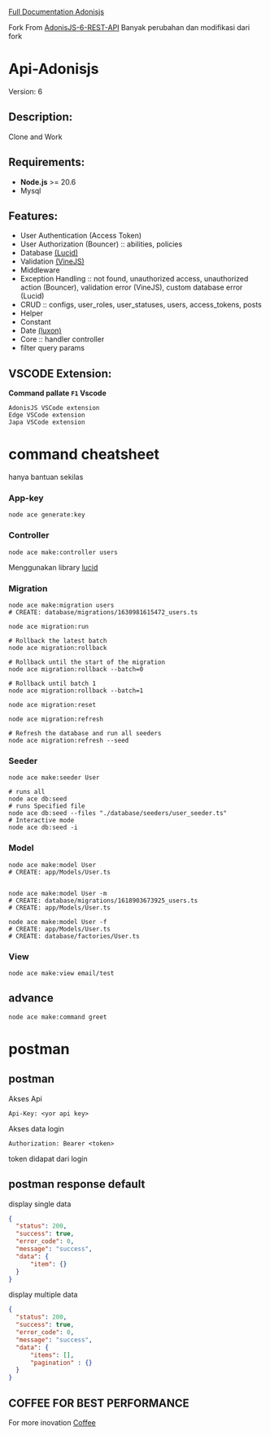 
[Full Documentation Adonisjs](https://docs.adonisjs.com/guides/preface/introduction)

Fork From [AdonisJS-6-REST-API](https://github.com/rayhannovelo/AdonisJS-6-REST-API/tree/main) Banyak perubahan dan modifikasi dari fork

# Api-Adonisjs 

Version: 6

## Description:
Clone and Work

## Requirements:
- **Node.js** >= 20.6
- Mysql

## Features:
- User Authentication (Access Token)
- User Authorization (Bouncer) :: abilities, policies
- Database [(Lucid)](https://lucid.adonisjs.com/docs/table-builder)
- Validation [(VineJS)](https://vinejs.dev/docs/types/string#defining-error-messages)
- Middleware
- Exception Handling :: not found, unauthorized access, unauthorized action (Bouncer), validation error (VineJS), custom database error (Lucid)
- CRUD :: configs, user_roles, user_statuses, users, access_tokens, posts
- Helper
- Constant
- Date [(luxon)](https://moment.github.io/luxon/#/?id=luxon)
- Core :: handler controller
- filter query params


## VSCODE Extension:

**Command pallate ``F1`` Vscode**

```
AdonisJS VSCode extension
Edge VSCode extension
Japa VSCode extension
```

# command cheatsheet
hanya bantuan sekilas

### App-key
```
node ace generate:key 
```

### Controller
```
node ace make:controller users
```

Menggunakan library [lucid](https://lucid.adonisjs.com/docs/introduction)


### Migration
```
node ace make:migration users
# CREATE: database/migrations/1630981615472_users.ts

node ace migration:run

# Rollback the latest batch
node ace migration:rollback

# Rollback until the start of the migration
node ace migration:rollback --batch=0

# Rollback until batch 1
node ace migration:rollback --batch=1

node ace migration:reset

node ace migration:refresh

# Refresh the database and run all seeders
node ace migration:refresh --seed

```

### Seeder
```
node ace make:seeder User

# runs all
node ace db:seed
# runs Specified file
node ace db:seed --files "./database/seeders/user_seeder.ts"
# Interactive mode
node ace db:seed -i

```

### Model
```
node ace make:model User
# CREATE: app/Models/User.ts


node ace make:model User -m
# CREATE: database/migrations/1618903673925_users.ts
# CREATE: app/Models/User.ts

node ace make:model User -f
# CREATE: app/Models/User.ts
# CREATE: database/factories/User.ts
```


### View
```
node ace make:view email/test
```

## advance
```
node ace make:command greet
```


# postman

## postman

Akses Api
```
Api-Key: <yor api key>
```

Akses data login
```
Authorization: Bearer <token>
```
token didapat dari login

## postman response default

display single data
```json
{
  "status": 200,
  "success": true,
  "error_code": 0,
  "message": "success",
  "data": {
      "item": {}
  }
}
```

display multiple data
```json
{
  "status": 200,
  "success": true,
  "error_code": 0,
  "message": "success",
  "data": {
      "items": [],
      "pagination" : {}
  }
}
```

## COFFEE FOR BEST PERFORMANCE

For more inovation [Coffee](https://saidqb.github.io/coffee)

